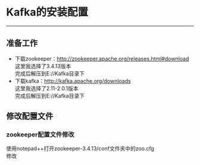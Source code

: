 # Kafka的安装配置
***
## 准备工作
* 下载zookeeper：http://zookeeper.apache.org/releases.html#download  
这里我选择了3.4.13版本  
完成后解压到E://Kafka目录下
* 下载kafka：http://kafka.apache.org/downloads  
这里我选择了2.11-2.0.1版本  
完成后解压到E://Kafka目录下
## 修改配置文件
### zookeeper配置文件修改
使用notepad++打开zookeeper-3.4.13/conf文件夹中的zoo.cfg  
修改
